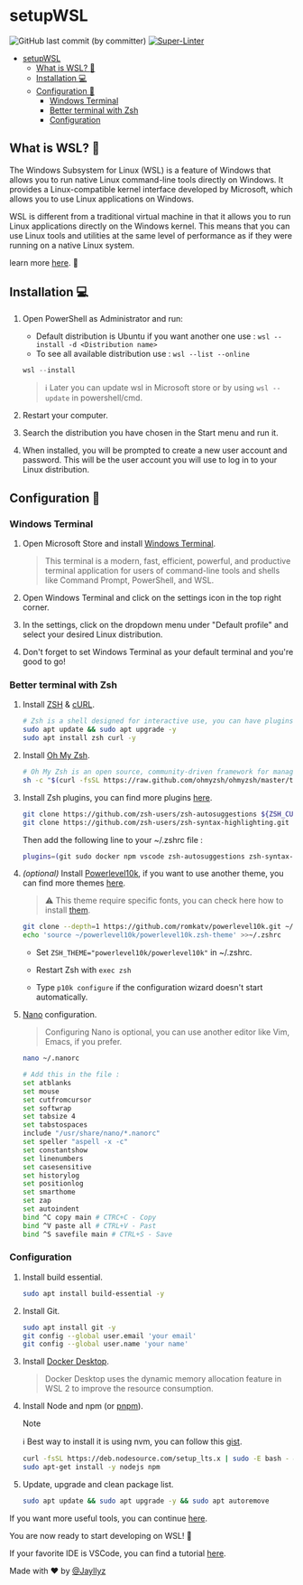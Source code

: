 # setupWSL

![GitHub last commit (by committer)](https://img.shields.io/github/last-commit/jayllyz/setupWSL)
[![Super-Linter](https://github.com/jayllyz/setupWSL/actions/workflows/lint.yml/badge.svg)](https://github.com/marketplace/actions/super-linter)

- [setupWSL](#setupwsl)
  - [What is WSL? :thinking:](#what-is-wsl-thinking)
  - [Installation :computer:](#installation-computer)
  - [Configuration :wrench:](#configuration-wrench)
    - [Windows Terminal](#windows-terminal)
    - [Better terminal with Zsh](#better-terminal-with-zsh)
    - [Configuration](#configuration)

## What is WSL? :thinking:

The Windows Subsystem for Linux (WSL) is a feature of Windows that allows you to run native Linux command-line tools directly on Windows. It provides a Linux-compatible kernel interface developed by Microsoft, which allows you to use Linux applications on Windows.

WSL is different from a traditional virtual machine in that it allows you to run Linux applications directly on the Windows kernel. This means that you can use Linux tools and utilities at the same level of performance as if they were running on a native Linux system.

learn more [here](https://learn.microsoft.com/en-us/windows/wsl/about). :book:

## Installation :computer:

1. Open PowerShell as Administrator and run:

   - Default distribution is Ubuntu if you want another one use : `wsl --install -d <Distribution name>`
   - To see all available distribution use : `wsl --list --online`

   ```powershell
   wsl --install
   ```

     > ℹ️ Later you can update wsl in Microsoft store or by using `wsl --update` in powershell/cmd.

2. Restart your computer.

3. Search the distribution you have chosen in the Start menu and run it.

4. When installed, you will be prompted to create a new user account and password. This will be the user account you will use to log in to your Linux distribution.

## Configuration :wrench:

### Windows Terminal

1. Open Microsoft Store and install [Windows Terminal](https://apps.microsoft.com/store/detail/windows-terminal/9N0DX20HK701?hl=fr-fr&gl=fr&rtc=1).

   > This terminal is a modern, fast, efficient, powerful, and productive terminal application for users of command-line tools and shells like Command Prompt, PowerShell, and WSL.

2. Open Windows Terminal and click on the settings icon in the top right corner.

3. In the settings, click on the dropdown menu under "Default profile" and select your desired Linux distribution.

4. Don't forget to set Windows Terminal as your default terminal and you're good to go!

### Better terminal with Zsh

1. Install [ZSH](https://zsh.sourceforge.io/) & [cURL](https://curl.se/).

   ```bash
   # Zsh is a shell designed for interactive use, you can have plugins, themes, etc.
   sudo apt update && sudo apt upgrade -y
   sudo apt install zsh curl -y
   ```

2. Install [Oh My Zsh](https://ohmyz.sh/).

   ```bash
   # Oh My Zsh is an open source, community-driven framework for managing your Zsh configuration.
   sh -c "$(curl -fsSL https://raw.github.com/ohmyzsh/ohmyzsh/master/tools/install.sh)"
   ```

3. Install Zsh plugins, you can find more plugins [here](https://github.com/ohmyzsh/ohmyzsh/wiki/Plugins).

   ```bash
   git clone https://github.com/zsh-users/zsh-autosuggestions ${ZSH_CUSTOM:-~/.oh-my-zsh/custom}/plugins/zsh-autosuggestions
   git clone https://github.com/zsh-users/zsh-syntax-highlighting.git ${ZSH_CUSTOM:-~/.oh-my-zsh/custom}/plugins/zsh-syntax-highlighting
   ```

   Then add the following line to your ~/.zshrc file :

   ```bash
   plugins=(git sudo docker npm vscode zsh-autosuggestions zsh-syntax-highlighting)
   ```

4. *(optional)* Install [Powerlevel10k](https://github.com/romkatv/powerlevel10k), if you want to use another theme, you can find more themes [here](https://github.com/ohmyzsh/ohmyzsh/wiki/Themes).

   > ⚠️ This theme require specific fonts, you can check here how to install [them](https://github.com/romkatv/powerlevel10k#meslo-nerd-font-patched-for-powerlevel10k).

   ```bash
   git clone --depth=1 https://github.com/romkatv/powerlevel10k.git ~/powerlevel10k
   echo 'source ~/powerlevel10k/powerlevel10k.zsh-theme' >>~/.zshrc
   ```

   - Set `ZSH_THEME="powerlevel10k/powerlevel10k"` in ~/.zshrc.

   - Restart Zsh with `exec zsh`

   - Type `p10k configure` if the configuration wizard doesn't start automatically.

5. [Nano](https://www.nano-editor.org/) configuration.
   > Configuring Nano is optional, you can use another editor like Vim, Emacs, if you prefer.

   ```bash
   nano ~/.nanorc

   # Add this in the file :
   set atblanks
   set mouse
   set cutfromcursor
   set softwrap
   set tabsize 4
   set tabstospaces
   include "/usr/share/nano/*.nanorc"
   set speller "aspell -x -c"
   set constantshow
   set linenumbers
   set casesensitive
   set historylog
   set positionlog
   set smarthome
   set zap
   set autoindent
   bind ^C copy main # CTRC+C - Copy
   bind ^V paste all # CTRL+V - Past
   bind ^S savefile main # CTRL+S - Save
   ```

### Configuration

1. Install build essential.

   ```bash
   sudo apt install build-essential -y
   ```

2. Install Git.

   ```bash
   sudo apt install git -y
   git config --global user.email 'your email'
   git config --global user.name 'your name'
   ```

3. Install [Docker Desktop](https://docs.docker.com/desktop/wsl/).

   > Docker Desktop uses the dynamic memory allocation feature in WSL 2 to improve the resource consumption.

4. Install Node and npm (or [pnpm](https://pnpm.io/installation)).
    > [!NOTE]
    > :information_source: Best way to install it is using nvm, you can follow this [gist](https://gist.github.com/d2s/372b5943bce17b964a79).

   ```bash
   curl -fsSL https://deb.nodesource.com/setup_lts.x | sudo -E bash - &&\
   sudo apt-get install -y nodejs npm
   ```

5. Update, upgrade and clean package list.

   ```bash
   sudo apt update && sudo apt upgrade -y && sudo apt autoremove
   ```

If you want more useful tools, you can continue [here](more.md).

You are now ready to start developing on WSL! :tada:

If your favorite IDE is VSCode, you can find a tutorial [here](https://code.visualstudio.com/docs/remote/wsl).

Made with :heart: by [@Jayllyz](https://github.com/Jayllyz)
